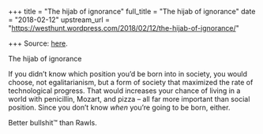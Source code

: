 +++
title = "The hijab of ignorance"
full_title = "The hijab of ignorance"
date = "2018-02-12"
upstream_url = "https://westhunt.wordpress.com/2018/02/12/the-hijab-of-ignorance/"

+++
Source: [here](https://westhunt.wordpress.com/2018/02/12/the-hijab-of-ignorance/).

The hijab of ignorance

If you didn’t know which position you’d be born into in society, you
would choose, not egalitarianism, but a form of society that maximized
the rate of technological progress. That would increases your chance of
living in a world with penicillin, Mozart, and pizza – all far more
important than social position. Since you don’t know *when* you’re going
to be born, either.

Better bullshit™ than Rawls.

